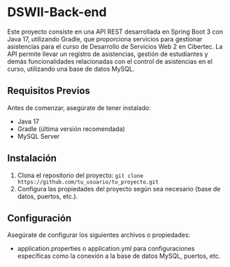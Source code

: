 # DSWII-Back-end
Este proyecto consiste en una API REST desarrollada en Spring Boot 3 con Java 17, utilizando Gradle, que proporciona servicios para gestionar asistencias para el curso de Desarrollo de Servicios Web 2 en Cibertec. 
La API permite llevar un registro de asistencias, gestión de estudiantes y demás funcionalidades relacionadas con el control de asistencias en el curso, utilizando una base de datos MySQL.

## Requisitos Previos
Antes de comenzar, asegúrate de tener instalado:

- Java 17
- Gradle (última versión recomendada)
- MySQL Server

## Instalación

1. Clona el repositorio del proyecto:
   ```git clone https://github.com/tu_usuario/tu_proyecto.git```
2. Configura las propiedades del proyecto según sea necesario (base de datos, puertos, etc.).
## Configuración
Asegúrate de configurar los siguientes archivos o propiedades:

- application.properties o application.yml para configuraciones específicas como la conexión a la base de datos MySQL, puertos, etc.
